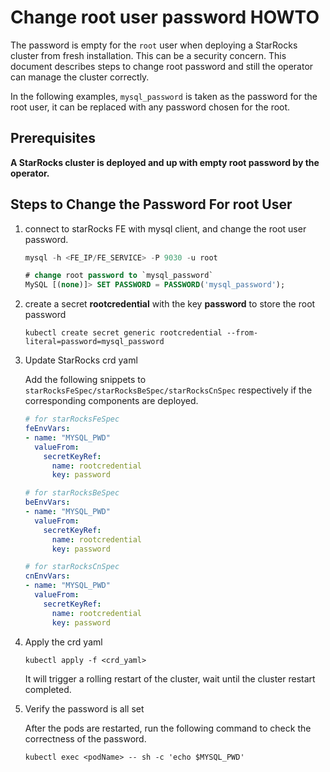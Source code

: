 # Change root user password HOWTO

The password is empty for the `root` user when deploying a StarRocks cluster from fresh installation. This can be a
security concern. This document describes steps to change root password and still the operator can manage the cluster
correctly.

In the following examples, `mysql_password` is taken as the password for the root user, it can be replaced with any
password chosen for the root.

## Prerequisites

**A StarRocks cluster is deployed and up with empty root password by the operator.**

## Steps to Change the Password For root User

1. connect to starRocks FE with mysql client, and change the root user password.
    ```SQL
    mysql -h <FE_IP/FE_SERVICE> -P 9030 -u root

    # change root password to `mysql_password`
    MySQL [(none)]> SET PASSWORD = PASSWORD('mysql_password');
    ```

2. create a secret **rootcredential** with the key **password** to store the root password

   ```shell
   kubectl create secret generic rootcredential --from-literal=password=mysql_password
   ```

3. Update StarRocks crd yaml

   Add the following snippets to `starRocksFeSpec/starRocksBeSpec/starRocksCnSpec` respectively if the corresponding
   components are deployed.

   ```yaml
   # for starRocksFeSpec
   feEnvVars:
   - name: "MYSQL_PWD"
     valueFrom:
       secretKeyRef:
         name: rootcredential
         key: password

   # for starRocksBeSpec
   beEnvVars:
   - name: "MYSQL_PWD"
     valueFrom:
       secretKeyRef:
         name: rootcredential
         key: password

   # for starRocksCnSpec
   cnEnvVars:
   - name: "MYSQL_PWD"
     valueFrom:
       secretKeyRef:
         name: rootcredential
         key: password
   ```

4. Apply the crd yaml

   ```shell
   kubectl apply -f <crd_yaml>
   ```

   It will trigger a rolling restart of the cluster, wait until the cluster restart completed.

5. Verify the password is all set

   After the pods are restarted, run the following command to check the correctness of the password.

   ``` shell
   kubectl exec <podName> -- sh -c 'echo $MYSQL_PWD'
   ```
